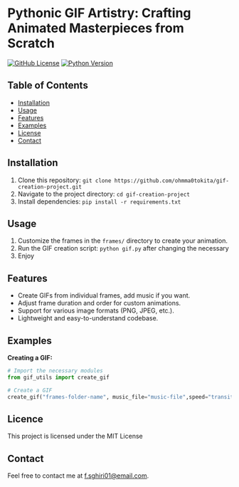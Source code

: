 # Pythonic GIF Artistry: Crafting Animated Masterpieces from Scratch

[![GitHub License](https://img.shields.io/badge/license-MIT-blue.svg)](LICENSE)
[![Python Version](https://img.shields.io/badge/python-3.7%2B-blue.svg)](https://www.python.org/downloads/)

## Table of Contents
- [Installation](#installation)
- [Usage](#usage)
- [Features](#features)
- [Examples](#examples)
- [License](#license)
- [Contact](#contact)

## Installation
1. Clone this repository: `git clone https://github.com/ohmma0tokita/gif-creation-project.git`
2. Navigate to the project directory: `cd gif-creation-project`
3. Install dependencies: `pip install -r requirements.txt`

## Usage
1. Customize the frames in the `frames/` directory to create your animation.
2. Run the GIF creation script: `python gif.py` after changing the necessary
3. Enjoy

## Features
- Create GIFs from individual frames, add music if you want.
- Adjust frame duration and order for custom animations.
- Support for various image formats (PNG, JPEG, etc.).
- Lightweight and easy-to-understand codebase.

## Examples
**Creating a GIF:**
```python
# Import the necessary modules
from gif_utils import create_gif

# Create a GIF
create_gif("frames-folder-name", music_file="music-file",speed="transition-speed")
```

## Licence
This project is licensed under the MIT License

## Contact
Feel free to contact me at f.sghiri01@email.com.
